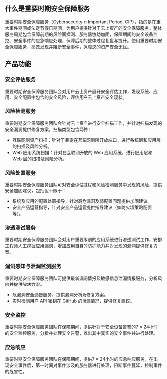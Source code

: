 ## 什么是重要时期安全保障服务
重要时期安全保障服务（Cybersecurity in Important Period, CIP），指的是在重大事件期间或法定节假日期间，为用户提供针对于云上资产的安全保障服务。整体服务周期包含保障前期的风险面探测、服务器协助加固，保障期间的安全设备监控、安全事件的应急响应处理，保障后期的整体过程复盘与提升。使用重要时期安全保障服务，高效发现并阻断安全事件，保障您的资产安全无忧。


## 产品功能
### 安全评估服务
重要时期安全保障服务团队会对用户云上资产展开安全评估工作，发现系统、应用、安全配置中包含的安全风险，评估用户云上资产安全现状。

### 风险检测服务
重要时期安全保障服务团队会针对云上资产进行安全扫描工作，并针对扫描发现的安全漏洞提供修复方案，扫描类型包含两种：
- 互联网侧资产扫描：针对于暴露在互联网侧所开放端口，进行系统层和应用层的扫描及风险分析。
- Web 应用系统扫描：针对在互联网开放的 Web 应用系统，进行应用层和 Web 层的扫描及风险分析。

### 风险处置服务
重要时期安全保障服务团队可对安全评估过程和风险检测服务中发现的风险，提供安全加固建议，包括但不限于：
- 系统及应用的配置处置指导，针对高危漏洞及弱配置问题提供加固建议。
- 安全产品运营指导，针对安全产品运营提供指导建议（如防火墙策略配置等）。

### 渗透测试服务
重要时期安全保障服务团队会对用户重要级别的应用系统进行渗透测试工作，安排工程师人工挖掘应用漏洞，增加应用自身的防护能力并对发现的漏洞提供修复方案。

### 漏洞感知与泄漏监测服务
重要时期安全保障服务团队可提供最新漏洞情报及敏感信息泄漏情报服务，分析风险并提供解决方案。
- 危漏洞安全通告服务，提供漏洞分析及修复方案。
- 实时检测用户 API 密钥在 GitHub 的泄漏情况，提供修复建议。

### 安全监控
重要时期安全保障服务团队在保障期间，提供针对于安全设备告警的7 × 24小时的安全监控服务，分析并处理安全告警，找出其中真实的安全事件并进行处理。

### 应急响应

重要时期安全保障服务团队在保障期间，提供7 × 24小时的应急响应服务，在出现安全事件后，第一时间对事件涉及的服务器进行处理，阻断事件蔓延，控制事件的危害性。
